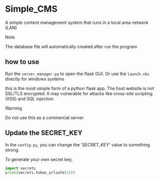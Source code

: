# Simple_CMS
A simple content management system that runs in a local area network (LAN)

> [!NOTE]
> The database file will automatically created after run the program

## how to use
Run the `server_manager.py` to open the flask GUI. Or use the `launch.vbs` directly for windows systems

this is the most simple form of a python flask app. The host website is not SSL/TLS encrypted. It may vulnerable for attacks like cross-site scripting (XSS) and SQL injection

> [!WARNING]
> Do not use this as a commercial server

## Update the SECRET_KEY
In the `config.py`, you can change the 'SECRET_KEY' value to something strong.

To generate your own secret key,

```python
import secrets
print(secrets.token_urlsafe(32))
```
